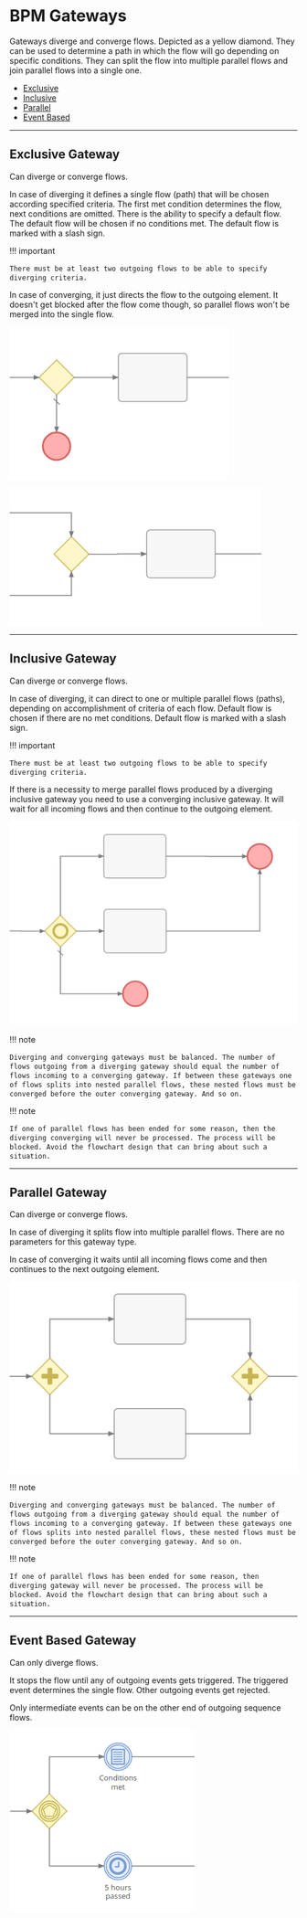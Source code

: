 # BPM Gateways

Gateways diverge and converge flows. Depicted as a yellow diamond. They can be used to determine a path in which the flow will go depending on specific conditions. They can split the flow into multiple parallel flows and join parallel flows into a single one.

* [Exclusive](#exclusive-gateway)
* [Inclusive](#inclusive-gateway)
* [Parallel](#parallel-gateway)
* [Event Based](#event-based-gateway)

----

## Exclusive Gateway

Can diverge or converge flows.

In case of diverging it defines a single flow (path) that will be chosen according specified criteria. The first met condition determines the flow, next conditions are omitted. There is the ability to specify a default flow. The default flow will be chosen if no conditions met. The default flow is marked with a slash sign.

!!! important

    There must be at least two outgoing flows to be able to specify diverging criteria.

In case of converging, it just directs the flow to the outgoing element. It doesn't get blocked after the flow come though, so parallel flows won't be merged into the single flow.

![exclusive gateway divergent](https://raw.githubusercontent.com/espocrm/documentation/master/docs/_static/images/administration/bpm/gateway-exclusive-divergent.png)

![exclusive gateway convergent](https://raw.githubusercontent.com/espocrm/documentation/master/docs/_static/images/administration/bpm/gateway-exclusive-convergent.png)

----

## Inclusive Gateway

Can diverge or converge flows.

In case of diverging, it can direct to one or multiple parallel flows (paths), depending on accomplishment of criteria of each flow. Default flow is chosen if there are no met conditions. Default flow is marked with a slash sign.

!!! important

    There must be at least two outgoing flows to be able to specify diverging criteria.

If there is a necessity to merge parallel flows produced by a diverging inclusive gateway you need to use a converging inclusive gateway. It will wait for all incoming flows and then continue to the outgoing element.

![inclusive gateway](https://raw.githubusercontent.com/espocrm/documentation/master/docs/_static/images/administration/bpm/gateway-inclusive.png)

!!! note

    Diverging and converging gateways must be balanced. The number of flows outgoing from a diverging gateway should equal the number of flows incoming to a converging gateway. If between these gateways one of flows splits into nested parallel flows, these nested flows must be converged before the outer converging gateway. And so on.

!!! note

    If one of parallel flows has been ended for some reason, then the diverging converging will never be processed. The process will be blocked. Avoid the flowchart design that can bring about such a situation.

----

## Parallel Gateway

Can diverge or converge flows.

In case of diverging it splits flow into multiple parallel flows. There are no parameters for this gateway type.

In case of converging it waits until all incoming flows come and then continues to the next outgoing element.

![parallel gateway](https://raw.githubusercontent.com/espocrm/documentation/master/docs/_static/images/administration/bpm/gateway-parallel.png)

!!! note

    Diverging and converging gateways must be balanced. The number of flows outgoing from a diverging gateway should equal the number of flows incoming to a converging gateway. If between these gateways one of flows splits into nested parallel flows, these nested flows must be converged before the outer converging gateway. And so on.

!!! note

    If one of parallel flows has been ended for some reason, then diverging gateway will never be processed. The process will be blocked. Avoid the flowchart design that can bring about such a situation.

----

## Event Based Gateway

Can only diverge flows.

It stops the flow until any of outgoing events gets triggered. The triggered event determines the single flow. Other outgoing events get rejected.

Only intermediate events can be on the other end of outgoing sequence flows.

![event based gateway](https://raw.githubusercontent.com/espocrm/documentation/master/docs/_static/images/administration/bpm/gateway-event-based.png)
